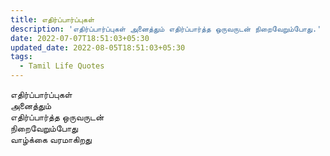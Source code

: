 ```yaml
---
title: எதிர்ப்பார்ப்புகள்
description: 'எதிர்ப்பார்ப்புகள் அனைத்தும் எதிர்ப்பார்த்த ஒருவருடன் நிறைவேறும்போது.'
date: 2022-07-07T18:51:03+05:30
updated_date: 2022-08-05T18:51:03+05:30
tags:
  - Tamil Life Quotes
---
```


எதிர்ப்பார்ப்புகள்  
அனைத்தும்  
எதிர்ப்பார்த்த ஒருவருடன்  
நிறைவேறும்போது  
வாழ்க்கை வரமாகிறது
